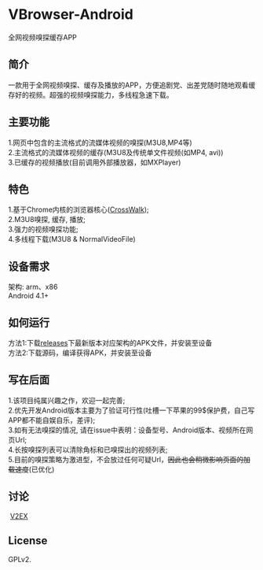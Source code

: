 # VBrowser-Android
全网视频嗅探缓存APP

简介
---
  一款用于全网视频嗅探、缓存及播放的APP，方便追剧党、出差党随时随地观看缓存好的视频。超强的视频嗅探能力，多线程急速下载。

主要功能
---
  1.网页中包含的主流格式的流媒体视频的嗅探(M3U8,MP4等)  
  2.主流格式的流媒体视频的缓存(M3U8及传统单文件视频(如MP4, avi))  
  3.已缓存的视频播放(目前调用外部播放器，如MXPlayer)

特色
---
  1.基于Chrome内核的浏览器核心([CrossWalk][1]);  
  2.M3U8嗅探, 缓存, 播放;  
  3.强力的视频嗅探功能;   
  4.多线程下载(M3U8 & NormalVideoFile)

设备需求
---
  架构: arm、x86  
  Android 4.1+

如何运行
---
  方法1:下载[releases][2]下最新版本对应架构的APK文件，并安装至设备  
  方法2:下载源码，编译获得APK，并安装至设备

写在后面
---
  1.该项目纯属兴趣之作，欢迎一起完善;  
  2.优先开发Android版本主要为了验证可行性(吐槽一下苹果的99$保护费，自己写APP都不能自娱自乐，差评);  
  3.如有无法嗅探的情况, 请在issue中表明：设备型号、Android版本、视频所在网页Url;  
  4.长按嗅探列表可以清除角标和已嗅探出的视频列表;  
  5.目前的嗅探策略为激进型，不会放过任何可疑Url，~~因此也会稍微影响页面的加载速度~~(已优化)

讨论
---
  [V2EX][3]

License
---
  GPLv2.

  [1]: https://crosswalk-project.org/
  [2]: https://github.com/xm0625/VBrowser-Android/releases
  [3]: https://www.v2ex.com/t/412760

